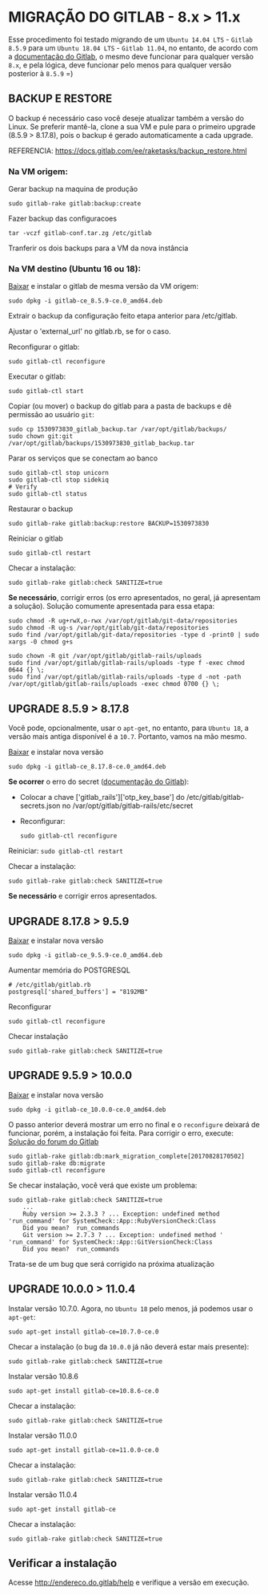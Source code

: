 
# MIGRAÇÃO DO GITLAB - 8.x > 11.x
Esse procedimento foi testado migrando de um `Ubuntu 14.04 LTS` - `Gitlab 8.5.9` para um `Ubuntu 18.04 LTS` - `Gitlab 11.04`, no entanto, de  acordo com a [documentação do Gitlab](https://docs.gitlab.com/ee/policy/maintenance.html), o mesmo deve funcionar para qualquer versão `8.x`, e pela lógica, deve funcionar pelo menos para qualquer versão posterior à `8.5.9`  =)

## BACKUP E RESTORE 

O backup é necessário caso você deseje atualizar também a versão do Linux. Se preferir mantê-la, clone a sua VM e pule para o primeiro upgrade (8.5.9  > 8.17.8), pois o backup é gerado automaticamente a cada upgrade.

REFERENCIA: https://docs.gitlab.com/ee/raketasks/backup_restore.html

### Na VM origem:
	
Gerar backup na maquina de produção

    sudo gitlab-rake gitlab:backup:create

Fazer backup das configuracoes

    tar -vczf gitlab-conf.tar.zg /etc/gitlab

Tranferir os dois backups para a VM da nova instância

### Na VM destino (Ubuntu 16 ou 18):

[Baixar](https://packages.gitlab.com/gitlab/gitlab-ce) e instalar o gitlab de mesma versão da VM origem:

    sudo dpkg -i gitlab-ce_8.5.9-ce.0_amd64.deb

Extrair o backup da configuração feito etapa anterior para /etc/gitlab.

Ajustar o 'external_url' no gitlab.rb, se for o caso.

Reconfigurar o gitlab:

    sudo gitlab-ctl reconfigure

Executar o gitlab:

    sudo gitlab-ctl start

Copiar (ou mover) o backup do gitlab para a pasta de backups e dê permissão ao usuário `git`:

    sudo cp 1530973830_gitlab_backup.tar /var/opt/gitlab/backups/
    sudo chown git:git /var/opt/gitlab/backups/1530973830_gitlab_backup.tar

Parar os serviços que se conectam ao banco

    sudo gitlab-ctl stop unicorn
    sudo gitlab-ctl stop sidekiq
    # Verify
    sudo gitlab-ctl status

Restaurar o backup

    sudo gitlab-rake gitlab:backup:restore BACKUP=1530973830

Reiniciar o gitlab

    sudo gitlab-ctl restart	

Checar a instalação:

    sudo gitlab-rake gitlab:check SANITIZE=true

**Se necessário**, corrigir erros (os erro apresentados, no geral, já apresentam a solução). Solução comumente apresentada para essa etapa:

    sudo chmod -R ug+rwX,o-rwx /var/opt/gitlab/git-data/repositories
    sudo chmod -R ug-s /var/opt/gitlab/git-data/repositories
    sudo find /var/opt/gitlab/git-data/repositories -type d -print0 | sudo xargs -0 chmod g+s
    
    sudo chown -R git /var/opt/gitlab/gitlab-rails/uploads
    sudo find /var/opt/gitlab/gitlab-rails/uploads -type f -exec chmod 0644 {} \;
    sudo find /var/opt/gitlab/gitlab-rails/uploads -type d -not -path /var/opt/gitlab/gitlab-rails/uploads -exec chmod 0700 {} \;



## UPGRADE 8.5.9  > 8.17.8
Você pode, opcionalmente, usar o `apt-get`, no entanto, para `Ubuntu 18`, a versão mais antiga disponível é a `10.7`. Portanto, vamos na mão mesmo.

[Baixar](https://packages.gitlab.com/gitlab/gitlab-ce/packages/ubuntu/xenial/gitlab-ce_8.17.8-ce.0_amd64.deb) e instalar nova versão	

`sudo dpkg -i gitlab-ce_8.17.8-ce.0_amd64.deb`
	
**Se ocorrer** o erro do secret ([documentação do Gitlab](https://docs.gitlab.com/omnibus/update/gitlab_8_changes.html)):
* Colocar a chave ['gitlab_rails']['otp_key_base'] do /etc/gitlab/gitlab-secrets.json no /var/opt/gitlab/gitlab-rails/etc/secret
* Reconfigurar:

	`sudo gitlab-ctl reconfigure`

Reiniciar:
	`sudo gitlab-ctl restart`

Checar a instalação:

    sudo gitlab-rake gitlab:check SANITIZE=true

**Se necessário** e corrigir erros apresentados.

## UPGRADE 8.17.8 > 9.5.9
	
[Baixar](https://packages.gitlab.com/gitlab/gitlab-ce/packages/ubuntu/xenial/gitlab-ce_9.5.9-ce.0_amd64.deb) e instalar nova versão

    sudo dpkg -i gitlab-ce_9.5.9-ce.0_amd64.deb

Aumentar memória do POSTGRESQL

    # /etc/gitlab/gitlab.rb
    postgresql['shared_buffers'] = "8192MB"

Reconfigurar

    sudo gitlab-ctl reconfigure

Checar instalação

    sudo gitlab-rake gitlab:check SANITIZE=true

## UPGRADE 9.5.9 > 10.0.0

[Baixar](https://packages.gitlab.com/gitlab/gitlab-ce/packages/ubuntu/xenial/gitlab-ce_10.0.0-ce.0_amd64.deb) e instalar nova versão

    sudo dpkg -i gitlab-ce_10.0.0-ce.0_amd64.deb

O passo anterior deverá mostrar um erro no final e o `reconfigure` deixará de funcionar, porém, a instalação foi feita. Para corrigir o erro, execute:
[Solução do forum do Gitlab](https://gitlab.com/gitlab-org/gitlab-ce/issues/38246#note_41171428)

    sudo gitlab-rake gitlab:db:mark_migration_complete[20170828170502]
    sudo gitlab-rake db:migrate
    sudo gitlab-ctl reconfigure

Se checar instalação, você verá que existe um problema:

    sudo gitlab-rake gitlab:check SANITIZE=true
	    ...
	    Ruby version >= 2.3.3 ? ... Exception: undefined method 'run_command' for SystemCheck::App::RubyVersionCheck:Class
	    Did you mean?  run_commands
	    Git version >= 2.7.3 ? ... Exception: undefined method ' 'run_command' for SystemCheck::App::GitVersionCheck:Class
	    Did you mean?  run_commands

Trata-se de um bug que será corrigido na próxima atualização

## UPGRADE 10.0.0 > 11.0.4

Instalar versão 10.7.0. Agora, no `Ubuntu 18` pelo menos, já podemos usar o `apt-get`:

    sudo apt-get install gitlab-ce=10.7.0-ce.0

Checar a instalação (o bug da `10.0.0` já não deverá estar mais presente):

    sudo gitlab-rake gitlab:check SANITIZE=true

Instalar versão 10.8.6

    sudo apt-get install gitlab-ce=10.8.6-ce.0

Checar a instalação:

    sudo gitlab-rake gitlab:check SANITIZE=true

Instalar versão 11.0.0

    sudo apt-get install gitlab-ce=11.0.0-ce.0

Checar a instalação:

    sudo gitlab-rake gitlab:check SANITIZE=true

Instalar versão 11.0.4

    sudo apt-get install gitlab-ce

Checar a instalação:

    sudo gitlab-rake gitlab:check SANITIZE=true

## Verificar a instalação

Acesse http://endereco.do.gitlab/help e verifique a versão em execução.
